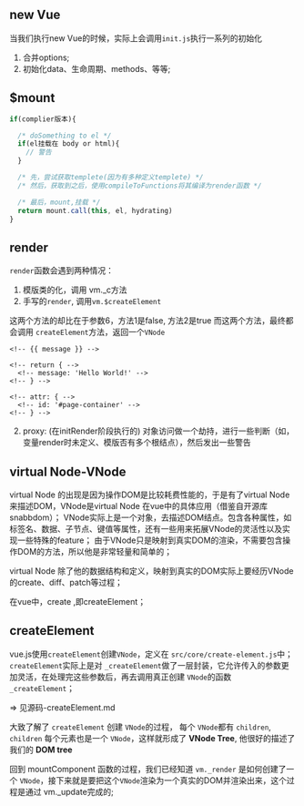## new Vue

当我们执行new Vue的时候，实际上会调用`init.js`执行一系列的初始化
1. 合并options;
2. 初始化data、生命周期、methods、等等;

## $mount

```javascript
if(complier版本){

  /* doSomething to el */
  if(el挂载在 body or html){
    // 警告
  }

  /* 先，尝试获取templete(因为有多种定义templete) */
  /* 然后，获取到之后，使用compileToFunctions将其编译为render函数 */

  /* 最后，mount,挂载 */
  return mount.call(this, el, hydrating)
}
```


## render



`render`函数会遇到两种情况：
1. 模版类的化，调用 vm._c方法
2. 手写的`render`, 调用`vm.$createElement`

这两个方法的却比在于参数6，方法1是false, 方法2是true
而这两个方法，最终都会调用 `createElement`方法，返回一个`VNode`


<!-- 3. createElement:(在initRender阶段执行的) -->
<!-- 将我们的DOM编译为virtual -->
<!--  -->
<!-- ```js -->
<!-- <Templete> -->
  <!-- <div id='page-container'> -->
    <!-- {{ message }} -->
  <!-- </div> -->
<!-- <Templete/> -->
<!--  -->
<!-- <script> -->
<!-- export default { -->
  <!-- data(){ -->
    <!-- return { -->
      <!-- message: 'Hello World!' -->
    <!-- } -->
  <!-- } -->
<!-- } -->
<!-- </script> -->
<!-- ``` -->

<!-- 相当于 -->

<!-- ```js -->
<!-- /** -->
 <!-- * @des createElement -->
 <!-- * @param {Function} createElement  -->
 <!-- * @return:  -->
 <!-- */ -->
<!-- render(createElement){ -->
  <!-- return createElement('div', {    -->
    <!-- attr: { -->
      <!-- id: '#page-container' -->
    <!-- } -->
  <!-- }, this.message) -->
<!-- } -->
<!-- ``` -->

2. proxy: (在initRender阶段执行的)
对象访问做一个劫持，进行一些判断（如，变量render时未定义、模版否有多个根结点），然后发出一些警告

## virtual Node-VNode

virtual Node 的出现是因为操作DOM是比较耗费性能的，于是有了virtual Node 来描述DOM，VNode是virtual Node 在vue中的具体应用（借鉴自开源库snabbdom）；
VNode实际上是一个对象，去描述DOM结点。包含各种属性，如标签名、数据、子节点、键值等属性，还有一些用来拓展VNode的灵活性以及实现一些特殊的feature；
由于VNode只是映射到真实DOM的渲染，不需要包含操作DOM的方法，所以他是非常轻量和简单的；

virtual Node 除了他的数据结构和定义，映射到真实的DOM实际上要经历VNode的create、diff、patch等过程；

在vue中，create ,即createElement；

## createElement

vue.js使用`createElement`创建`VNode`，定义在 `src/core/create-element.js`中；
`createElement`实际上是对 `_createElement`做了一层封装，它允许传入的参数更加灵活，在处理完这些参数后，再去调用真正创建 `VNode`的函数 `_createElement`；

=> 见源码-createElement.md


大致了解了 `createElement` 创建 `VNode`的过程， 每个 `VNode`都有 `children`, `children` 每个元素也是一个 `VNode`，这样就形成了 **VNode Tree**, 他很好的描述了我们的 **DOM tree**

回到 mountComponent 函数的过程，我们已经知道 `vm._render` 是如何创建了一个 `VNode`，接下来就是要把这个`VNode`渲染为一个真实的DOM并渲染出来，这个过程是通过 vm._update完成的;

